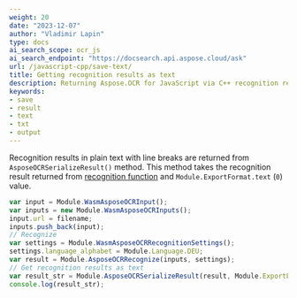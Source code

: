 ```yaml
---
weight: 20
date: "2023-12-07"
author: "Vladimir Lapin"
type: docs
ai_search_scope: ocr_js
ai_search_endpoint: "https://docsearch.api.aspose.cloud/ask"
url: /javascript-cpp/save-text/
title: Getting recognition results as text
description: Returning Aspose.OCR for JavaScript via C++ recognition results as formatted text.
keywords:
- save
- result
- text
- txt
- output
---
```


Recognition results in plain text with line breaks are returned from `AsposeOCRSerializeResult()` method. This method takes the recognition result returned from [recognition function](/ocr/javascript-cpp/recognition/) and `Module.ExportFormat.text` (`0`) value.

```javascript
var input = Module.WasmAsposeOCRInput();
var inputs = new Module.WasmAsposeOCRInputs();
input.url = filename;
inputs.push_back(input);
// Recognize
var settings = Module.WasmAsposeOCRRecognitionSettings();
settings.language_alphabet = Module.Language.DEU;
var result = Module.AsposeOCRRecognize(inputs, settings);
// Get recognition results as text
var result_str = Module.AsposeOCRSerializeResult(result, Module.ExportFormat.text);
console.log(result_str);
```
